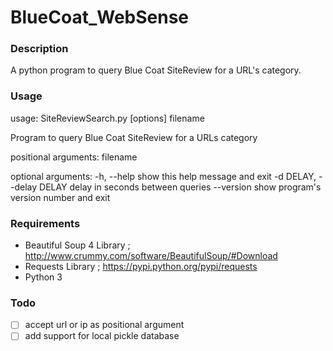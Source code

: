 # BlueCoat_WebSense

### Description
A python program to query Blue Coat SiteReview for a URL's category.

### Usage
usage: SiteReviewSearch.py [options] filename

Program to query Blue Coat SiteReview for a URLs category

positional arguments:
  filename

optional arguments:
  -h, --help            show this help message and exit
  -d DELAY, --delay DELAY
                        delay in seconds between queries
  --version             show program's version number and exit

### Requirements
- Beautiful Soup 4 Library ; http://www.crummy.com/software/BeautifulSoup/#Download
- Requests Library         ; https://pypi.python.org/pypi/requests
- Python 3

### Todo
- [ ] accept url or ip as positional argument
- [ ] add support for local pickle database
